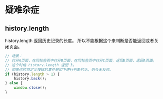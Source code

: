 # 疑难杂症

## history.length

history.length 返回历史记录的长度。
所以不能根据这个来判断是否能返回或者关闭页面。

```js
// 场景：
// 打开A页面，在同标签页中打开B页面，在同标签页中打开C页面，返回B页面，返回A页面。
// 这个时候 history.length 返回 3。
// 如果你的自定义按钮的事件是如下进行判断的话，则会无反应。
if (history.length > 1) {
    history.back();
} else {
    window.close();
}
```
